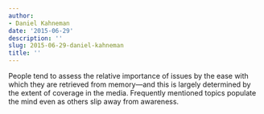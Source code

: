 ```yaml
---
author:
- Daniel Kahneman
date: '2015-06-29'
description: ''
slug: 2015-06-29-daniel-kahneman
title: ''
---
```

People tend to assess the relative importance of issues by the ease with which they are retrieved from memory—and this is largely determined by the extent of coverage in the media. Frequently mentioned topics populate the mind even as others slip away from awareness.



